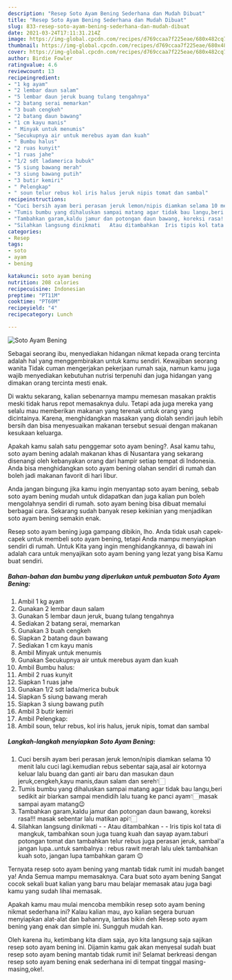 ```yaml
---
description: "Resep Soto Ayam Bening Sederhana dan Mudah Dibuat"
title: "Resep Soto Ayam Bening Sederhana dan Mudah Dibuat"
slug: 833-resep-soto-ayam-bening-sederhana-dan-mudah-dibuat
date: 2021-03-24T17:11:31.214Z
image: https://img-global.cpcdn.com/recipes/d769ccaa7f225eae/680x482cq70/soto-ayam-bening-foto-resep-utama.jpg
thumbnail: https://img-global.cpcdn.com/recipes/d769ccaa7f225eae/680x482cq70/soto-ayam-bening-foto-resep-utama.jpg
cover: https://img-global.cpcdn.com/recipes/d769ccaa7f225eae/680x482cq70/soto-ayam-bening-foto-resep-utama.jpg
author: Birdie Fowler
ratingvalue: 4.6
reviewcount: 13
recipeingredient:
- "1 kg ayam"
- "2 lembar daun salam"
- "5 lembar daun jeruk buang tulang tengahnya"
- "2 batang serai memarkan"
- "3 buah cengkeh"
- "2 batang daun bawang"
- "1 cm kayu manis"
- " Minyak untuk menumis"
- "Secukupnya air untuk merebus ayam dan kuah"
- " Bumbu halus"
- "2 ruas kunyit"
- "1 ruas jahe"
- "1/2 sdt ladamerica bubuk"
- "5 siung bawang merah"
- "3 siung bawang putih"
- "3 butir kemiri"
- " Pelengkap"
- " soun telur rebus kol iris halus jeruk nipis tomat dan sambal"
recipeinstructions:
- "Cuci bersih ayam beri perasan jeruk lemon/nipis diamkan selama 10 menit lalu cuci lagi.kemudian rebus sebentar saja,asal air kotornya keluar lalu buang dan ganti air baru dan masukan daun jeruk,cengkeh,kayu manis,daun salam dan sereh👇🏻"
- "Tumis bumbu yang dihaluskan sampai matang agar tidak bau langu,beri sedikit air biarkan sampai mendidih lalu tuang ke panci ayam👇🏻masak sampai ayam matang😉"
- "Tambahkan garam,kaldu jamur dan potongan daun bawang, koreksi rasa!!! masak sebentar lalu matikan api👇🏻"
- "Silahkan langsung dinikmati   Atau ditambahkan  Iris tipis kol tata di mangkuk, tambahkan soun juga tuang kuah dan sayap ayam.taburi potongan tomat dan tambahkan telur rebus juga perasan jeruk, sambal&#39;a jangan lupa..untuk sambalnya : rebus rawit merah lalu ulek tambahkan kuah soto, jangan lupa tambahkan garam 😉"
categories:
- Resep
tags:
- soto
- ayam
- bening

katakunci: soto ayam bening 
nutrition: 208 calories
recipecuisine: Indonesian
preptime: "PT11M"
cooktime: "PT60M"
recipeyield: "4"
recipecategory: Lunch

---
```



![Soto Ayam Bening](https://img-global.cpcdn.com/recipes/d769ccaa7f225eae/680x482cq70/soto-ayam-bening-foto-resep-utama.jpg)

Sebagai seorang ibu, menyediakan hidangan nikmat kepada orang tercinta adalah hal yang menggembirakan untuk kamu sendiri. Kewajiban seorang  wanita Tidak cuman mengerjakan pekerjaan rumah saja, namun kamu juga wajib menyediakan kebutuhan nutrisi terpenuhi dan juga hidangan yang dimakan orang tercinta mesti enak.

Di waktu  sekarang, kalian sebenarnya mampu memesan masakan praktis meski tidak harus repot memasaknya dulu. Tetapi ada juga mereka yang selalu mau memberikan makanan yang terenak untuk orang yang dicintainya. Karena, menghidangkan masakan yang diolah sendiri jauh lebih bersih dan bisa menyesuaikan makanan tersebut sesuai dengan makanan kesukaan keluarga. 



Apakah kamu salah satu penggemar soto ayam bening?. Asal kamu tahu, soto ayam bening adalah makanan khas di Nusantara yang sekarang disenangi oleh kebanyakan orang dari hampir setiap tempat di Indonesia. Anda bisa menghidangkan soto ayam bening olahan sendiri di rumah dan boleh jadi makanan favorit di hari libur.

Anda jangan bingung jika kamu ingin menyantap soto ayam bening, sebab soto ayam bening mudah untuk didapatkan dan juga kalian pun boleh mengolahnya sendiri di rumah. soto ayam bening bisa dibuat memalui berbagai cara. Sekarang sudah banyak resep kekinian yang menjadikan soto ayam bening semakin enak.

Resep soto ayam bening juga gampang dibikin, lho. Anda tidak usah capek-capek untuk membeli soto ayam bening, tetapi Anda mampu menyiapkan sendiri di rumah. Untuk Kita yang ingin menghidangkannya, di bawah ini adalah cara untuk menyajikan soto ayam bening yang lezat yang bisa Kamu buat sendiri.

<!--inarticleads1-->

##### Bahan-bahan dan bumbu yang diperlukan untuk pembuatan Soto Ayam Bening:

1. Ambil 1 kg ayam
1. Gunakan 2 lembar daun salam
1. Gunakan 5 lembar daun jeruk, buang tulang tengahnya
1. Sediakan 2 batang serai, memarkan
1. Gunakan 3 buah cengkeh
1. Siapkan 2 batang daun bawang
1. Sediakan 1 cm kayu manis
1. Ambil  Minyak untuk menumis
1. Gunakan Secukupnya air untuk merebus ayam dan kuah
1. Ambil  Bumbu halus:
1. Ambil 2 ruas kunyit
1. Siapkan 1 ruas jahe
1. Gunakan 1/2 sdt lada/merica bubuk
1. Siapkan 5 siung bawang merah
1. Siapkan 3 siung bawang putih
1. Ambil 3 butir kemiri
1. Ambil  Pelengkap:
1. Ambil  soun, telur rebus, kol iris halus, jeruk nipis, tomat dan sambal




<!--inarticleads2-->

##### Langkah-langkah menyiapkan Soto Ayam Bening:

1. Cuci bersih ayam beri perasan jeruk lemon/nipis diamkan selama 10 menit lalu cuci lagi.kemudian rebus sebentar saja,asal air kotornya keluar lalu buang dan ganti air baru dan masukan daun jeruk,cengkeh,kayu manis,daun salam dan sereh👇🏻
1. Tumis bumbu yang dihaluskan sampai matang agar tidak bau langu,beri sedikit air biarkan sampai mendidih lalu tuang ke panci ayam👇🏻masak sampai ayam matang😉
1. Tambahkan garam,kaldu jamur dan potongan daun bawang, koreksi rasa!!! masak sebentar lalu matikan api👇🏻
1. Silahkan langsung dinikmati  -  - Atau ditambahkan -  - Iris tipis kol tata di mangkuk, tambahkan soun juga tuang kuah dan sayap ayam.taburi potongan tomat dan tambahkan telur rebus juga perasan jeruk, sambal&#39;a jangan lupa..untuk sambalnya : rebus rawit merah lalu ulek tambahkan kuah soto, jangan lupa tambahkan garam 😉




Ternyata resep soto ayam bening yang mantab tidak rumit ini mudah banget ya! Anda Semua mampu memasaknya. Cara buat soto ayam bening Sangat cocok sekali buat kalian yang baru mau belajar memasak atau juga bagi kamu yang sudah lihai memasak.

Apakah kamu mau mulai mencoba membikin resep soto ayam bening nikmat sederhana ini? Kalau kalian mau, ayo kalian segera buruan menyiapkan alat-alat dan bahannya, lantas bikin deh Resep soto ayam bening yang enak dan simple ini. Sungguh mudah kan. 

Oleh karena itu, ketimbang kita diam saja, ayo kita langsung saja sajikan resep soto ayam bening ini. Dijamin kamu gak akan menyesal sudah buat resep soto ayam bening mantab tidak rumit ini! Selamat berkreasi dengan resep soto ayam bening enak sederhana ini di tempat tinggal masing-masing,oke!.

